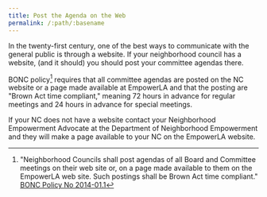 ```yaml
---
title: Post the Agenda on the Web
permalink: /:path/:basename
---
```


In the twenty-first century, one of the best ways to communicate with the
general public is through a website. If your neighborhood council has a website,
(and it should) you should post your committee agendas there.

BONC policy[^bonc2014011] requires that all committee agendas are posted on the
NC website or a page made available at EmpowerLA and that the posting are "Brown
Act time compliant," meaning 72 hours in advance for regular meetings and 24
hours in advance for special meetings.

If your NC does not have a website contact your Neighborhood Empowerment
Advocate at the Department of Neighborhood Empowerment and they will make a page
available to your NC on the EmpowerLA website.

[^bonc2014011]:
      "Neighborhood Councils shall post agendas of all Board and Committee
      meetings on their web site or, on a page made available to them on the
      EmpowerLA web site. Such postings shall be Brown Act time compliant."
      [BONC Policy No
      2014-01.1](https://empowerla.org/wp-content/uploads/2012/03/NC-AGENDA-POSTING-REQUIREMENTS_2014-01.1_revised-08-18-14.pdf)
